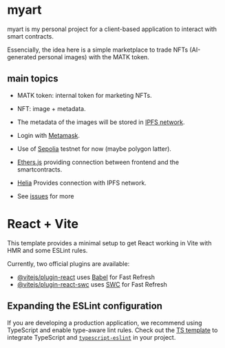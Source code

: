 # myart

myart is my personal project for a client-based application to interact with smart contracts.

Essencially, the idea here is a simple marketplace to trade NFTs (AI-generated personal images) with the MATK token.

## main topics

* MATK token: internal token for marketing NFTs.

* NFT: image + metadata.

* The metadata of the images will be stored in [IPFS network](https://ipfs.tech/).

* Login with [Metamask](https://metamask.io/).

* Use of [Sepolia](https://sepolia.dev/) testnet for now (maybe polygon latter).

* [Ethers.js](https://docs.ethers.org/v5/) providing connection between frontend and the smartcontracts.

* [Helia](https://helia.io/) Provides connection with IPFS network.

* See [issues](https://github.com/isacpxc/myart/issues) for more


# React + Vite

This template provides a minimal setup to get React working in Vite with HMR and some ESLint rules.

Currently, two official plugins are available:

- [@vitejs/plugin-react](https://github.com/vitejs/vite-plugin-react/blob/main/packages/plugin-react/README.md) uses [Babel](https://babeljs.io/) for Fast Refresh
- [@vitejs/plugin-react-swc](https://github.com/vitejs/vite-plugin-react-swc) uses [SWC](https://swc.rs/) for Fast Refresh

## Expanding the ESLint configuration

If you are developing a production application, we recommend using TypeScript and enable type-aware lint rules. Check out the [TS template](https://github.com/vitejs/vite/tree/main/packages/create-vite/template-react-ts) to integrate TypeScript and [`typescript-eslint`](https://typescript-eslint.io) in your project.
